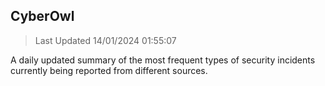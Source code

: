 ## CyberOwl 
> Last Updated 14/01/2024 01:55:07 


A daily updated summary of the most frequent types of security incidents currently being reported from different sources.

